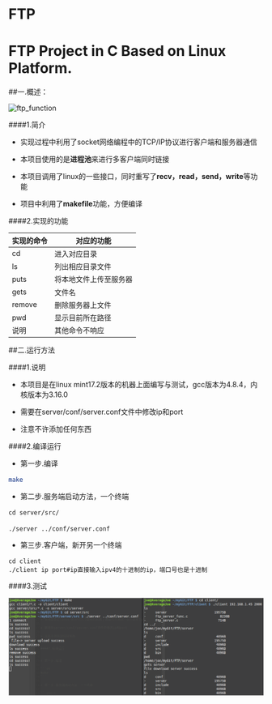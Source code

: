 # FTP
FTP Project in C Based on Linux Platform.
=========================================================

##一.概述：

![ftp_function](ftp_function.png)

####1.简介

+ 实现过程中利用了socket网络编程中的TCP/IP协议进行客户端和服务器通信

+ 本项目使用的是**进程池**来进行多客户端同时链接

+ 本项目调用了linux的一些接口，同时重写了**recv，read，send，write**等功能

+ 项目中利用了**makefile**功能，方便编译


####2.实现的功能

|实现的命令|对应的功能|
|----------|-----------|
|cd|  进入对应目录|
|ls |列出相应目录文件|
|puts |将本地文件上传至服务器|
|gets| 文件名 |下载服务器文件到本地|
|remove |删除服务器上文件|
|pwd |显示目前所在路径|
|说明|其他命令不响应|


##二.运行方法

####1.说明

+ 本项目是在linux mint17.2版本的机器上面编写与测试，gcc版本为4.8.4，内核版本为3.16.0

+ 需要在server/conf/server.conf文件中修改ip和port

+ 注意不许添加任何东西


####2.编译运行


+ 第一步.编译

```sh
make
```

+ 第二步.服务端启动方法，一个终端

```shell
cd server/src/

./server ../conf/server.conf
```

+ 第三步.客户端，新开另一个终端

```shell
cd client
./client ip port#ip直接输入ipv4的十进制的ip，端口号也是十进制
```

####3.测试

![测试结果](images/test.png)
